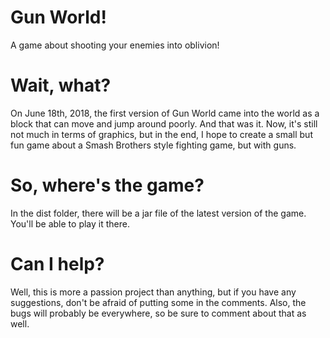 # Gun World!
A game about shooting your enemies into oblivion!
# Wait, what?
On June 18th, 2018, the first version of Gun World came into the world as a block that can move and jump around poorly. And that was it. Now, it's still not much in terms of graphics, but in the end, I hope to create a small but fun game about a Smash Brothers style fighting game, but with guns.
# So, where's the game?
In the dist folder, there will be a jar file of the latest version of the game. You'll be able to play it there.
# Can I help?
Well, this is more a passion project than anything, but if you have any suggestions, don't be afraid of putting some in the comments.
Also, the bugs will probably be everywhere, so be sure to comment about that as well.
